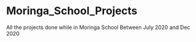 # Moringa_School_Projects
All the projects done while in Moringa School
Between July 2020 and Dec 2020
